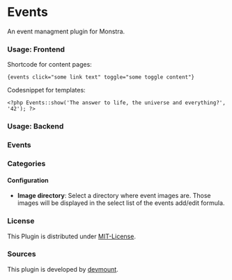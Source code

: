 Events
======

An event managment plugin for Monstra.

### Usage: Frontend
Shortcode for content pages:

    {events click="some link text" toggle="some toggle content"}

Codesnippet for templates:

    <?php Events::show('The answer to life, the universe and everything?', '42'); ?>

### Usage: Backend

### Events

### Categories

#### Configuration
* __Image directory__: Select a directory where event images are. Those images will be displayed in the select list of the events add/edit formula.

### License
This Plugin is distributed under [MIT-License](http://opensource.org/licenses/mit-license.html).

### Sources
This plugin is developed by [devmount](http://devmount.de).